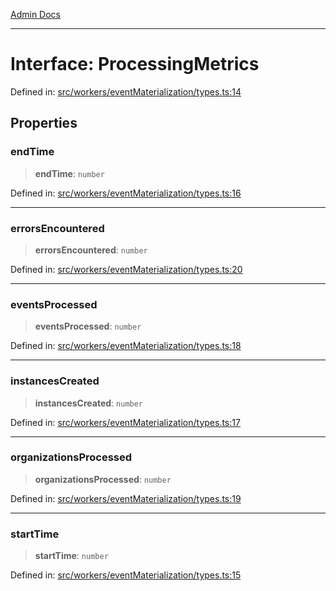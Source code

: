 [Admin Docs](/)

***

# Interface: ProcessingMetrics

Defined in: [src/workers/eventMaterialization/types.ts:14](https://github.com/gautam-divyanshu/talawa-api/blob/de42235531e11387f0ad0479547630845dbc8b37/src/workers/eventMaterialization/types.ts#L14)

## Properties

### endTime

> **endTime**: `number`

Defined in: [src/workers/eventMaterialization/types.ts:16](https://github.com/gautam-divyanshu/talawa-api/blob/de42235531e11387f0ad0479547630845dbc8b37/src/workers/eventMaterialization/types.ts#L16)

***

### errorsEncountered

> **errorsEncountered**: `number`

Defined in: [src/workers/eventMaterialization/types.ts:20](https://github.com/gautam-divyanshu/talawa-api/blob/de42235531e11387f0ad0479547630845dbc8b37/src/workers/eventMaterialization/types.ts#L20)

***

### eventsProcessed

> **eventsProcessed**: `number`

Defined in: [src/workers/eventMaterialization/types.ts:18](https://github.com/gautam-divyanshu/talawa-api/blob/de42235531e11387f0ad0479547630845dbc8b37/src/workers/eventMaterialization/types.ts#L18)

***

### instancesCreated

> **instancesCreated**: `number`

Defined in: [src/workers/eventMaterialization/types.ts:17](https://github.com/gautam-divyanshu/talawa-api/blob/de42235531e11387f0ad0479547630845dbc8b37/src/workers/eventMaterialization/types.ts#L17)

***

### organizationsProcessed

> **organizationsProcessed**: `number`

Defined in: [src/workers/eventMaterialization/types.ts:19](https://github.com/gautam-divyanshu/talawa-api/blob/de42235531e11387f0ad0479547630845dbc8b37/src/workers/eventMaterialization/types.ts#L19)

***

### startTime

> **startTime**: `number`

Defined in: [src/workers/eventMaterialization/types.ts:15](https://github.com/gautam-divyanshu/talawa-api/blob/de42235531e11387f0ad0479547630845dbc8b37/src/workers/eventMaterialization/types.ts#L15)
